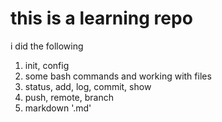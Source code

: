 # this is a learning repo
i did the following 
1. init, config
2. some bash commands and working with files
3. status, add, log, commit, show
4. push, remote, branch
5. markdown '.md'
